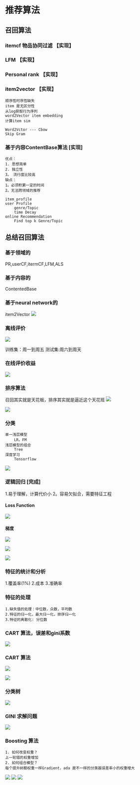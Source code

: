 # 推荐算法

## 召回算法
### itemcf 物品协同过滤 【实现】
### LFM 【实现】
### Personal rank 【实现】
### item2vector 【实现】
    顺序性时序性缺失
    item 是无区分性
    从log获取行为序列
    word2Vector item embedding
    计算item sim

    Word2Vctor --- Cbow
    Skip Gram 
### 基于内容ContentBase算法 [实现]
    优点：
    1. 思想简单
    2. 独立性
    3。 流行度比较高
    缺点：
    1。必须积累一定的时间
    2。无法跨领域的推荐
    
    item_profile
    user Profile
        genre/Topic
        time Decay
    online Recommendation
        Find top k Genre/Topic

## 总结召回算法        
### 基于领域的
PR,userCF,itermCF,LFM,ALS
### 基于内容的
ContentedBase
### 基于neural network的
item2Vector
![](1.png)


### 离线评价
![](2.png)

训练集：周一到周五
测试集:周六到周天
### 在线评价收益
![](3.png)


### 排序算法
召回其实就是天花板，排序其实就是逼近这个天花班
![](4.png)

![](5.png)

### 分类
    单一浅层模型
        LR，FM
    浅层模型的组合
        Tree
    深度学习
        Tensorflow

![](6.png)
### 逻辑回归 [完成]

1.易于理解，计算代价小
2。容易欠拟合，需要特征工程


#### Loss Function

![](7.png)

#### 梯度
![](8.png)

![](9.png)


![](10.png)


### 特征的统计和分析
1.覆盖率(1%)
2.成本
3.准确率
### 特征的处理
    1.缺失值的处理：中位数，众数，平均数
    2.特征的归一化，最大归一化，排序归一化
    3.特征的离散化: 分位数
    
### CART 算法，误差和gini系数


![](11.png)
### CART 算法
![](12.png)



![](13.png)
### 分类树
![](14.png)
### GINI 求解问题
![](15.png)

### Boosting 算法

    1. 如何改变权重？
    上一轮错的权重增加
    2. 如何组合模型？
    每个提升树都权重一样Gradient，ada 是不一样的分类器误差率小的权重增大


![](16.png)
![](17.png)
![](18.png)





